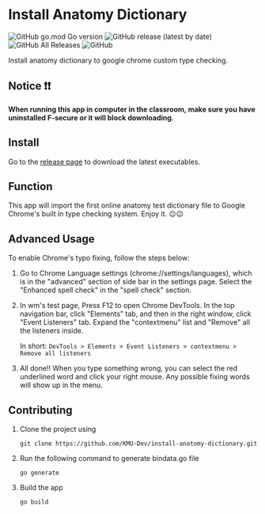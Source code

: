 # Install Anatomy Dictionary

![GitHub go.mod Go version](https://img.shields.io/github/go-mod/go-version/KMU-Dev/install-anatomy-dictionary)
![GitHub release (latest by date)](https://img.shields.io/github/v/release/KMU-Dev/install-anatomy-dictionary)
![GitHub All Releases](https://img.shields.io/github/downloads/KMU-Dev/install-anatomy-dictionary/total?color=brightgreen)
![GitHub](https://img.shields.io/github/license/KMU-Dev/install-anatomy-dictionary)

Install anatomy dictionary to google chrome custom type checking.

## Notice :heavy_exclamation_mark::heavy_exclamation_mark:

**When running this app in computer in the classroom, make sure you have uninstalled F-secure or it will block downloading.**

## Install

Go to the [release page](https://github.com/KMU-Dev/install-anatomy-dictionary/releases/latest) to download the latest executables.

## Function

This app will import the first online anatomy test dictionary file to Google Chrome's built in type checking system.
Enjoy it. :wink::wink:

## Advanced Usage

To enable Chrome's typo fixing, follow the steps below:

1. Go to Chrome Language settings (chrome://settings/languages), which is in the "advanced" section of side bar in the settings page.
Select the "Enhanced spell check" in the "spell check" section.

2. In wm's test page, Press F12 to open Chrome DevTools.
In the top navigation bar, click "Elements" tab, and then in the right window, click "Event Listeners" tab.
Expand the "contextmenu" list and "Remove" all the listeners inside.

    In short: `DevTools > Elements > Event Listeners > contextmenu > Remove all listeners`

3. All done!! When you type something wrong, you can select the red underlined word and click your right mouse.
Any possible fixing words will show up in the menu.

## Contributing

1. Clone the project using

    ```git clone https://github.com/KMU-Dev/install-anatomy-dictionary.git```

2. Run the following command to generate bindata.go file

    ```go generate```

3. Build the app

    ```go build```
